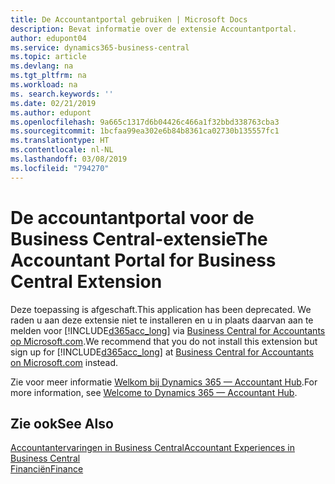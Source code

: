 ```yaml
---
title: De Accountantportal gebruiken | Microsoft Docs
description: Bevat informatie over de extensie Accountantportal.
author: edupont04
ms.service: dynamics365-business-central
ms.topic: article
ms.devlang: na
ms.tgt_pltfrm: na
ms.workload: na
ms. search.keywords: ''
ms.date: 02/21/2019
ms.author: edupont
ms.openlocfilehash: 9a665c1317d6b04426c466a1f32bbd338763cba3
ms.sourcegitcommit: 1bcfaa99ea302e6b84b8361ca02730b135557fc1
ms.translationtype: HT
ms.contentlocale: nl-NL
ms.lasthandoff: 03/08/2019
ms.locfileid: "794270"
---
```

# <a name="the-accountant-portal-for-business-central-extension"></a><span data-ttu-id="736c5-103">De accountantportal voor de Business Central-extensie</span><span class="sxs-lookup"><span data-stu-id="736c5-103">The Accountant Portal for Business Central Extension</span></span>
<span data-ttu-id="736c5-104">Deze toepassing is afgeschaft.</span><span class="sxs-lookup"><span data-stu-id="736c5-104">This application has been deprecated.</span></span> <span data-ttu-id="736c5-105">We raden u aan deze extensie niet te installeren en u in plaats daarvan aan te melden voor [!INCLUDE[d365acc_long](includes/d365acc_long_md.md)] via [Business Central for Accountants op Microsoft.com](https://www.microsoft.com/en-us/dynamics365/financial-insights-for-accountants).</span><span class="sxs-lookup"><span data-stu-id="736c5-105">We recommend that you do not install this extension but sign up for [!INCLUDE[d365acc_long](includes/d365acc_long_md.md)] at [Business Central for Accountants on Microsoft.com](https://www.microsoft.com/en-us/dynamics365/financial-insights-for-accountants) instead.</span></span>

<span data-ttu-id="736c5-106">Zie voor meer informatie [Welkom bij Dynamics 365 — Accountant Hub](/dynamics365/accountants/index).</span><span class="sxs-lookup"><span data-stu-id="736c5-106">For more information, see [Welcome to Dynamics 365 — Accountant Hub](/dynamics365/accountants/index).</span></span>  

## <a name="see-also"></a><span data-ttu-id="736c5-107">Zie ook</span><span class="sxs-lookup"><span data-stu-id="736c5-107">See Also</span></span>
[<span data-ttu-id="736c5-108">Accountantervaringen in Business Central</span><span class="sxs-lookup"><span data-stu-id="736c5-108">Accountant Experiences in Business Central </span></span>](finance-accounting.md)  
[<span data-ttu-id="736c5-109">Financiën</span><span class="sxs-lookup"><span data-stu-id="736c5-109">Finance</span></span>](finance.md)  
